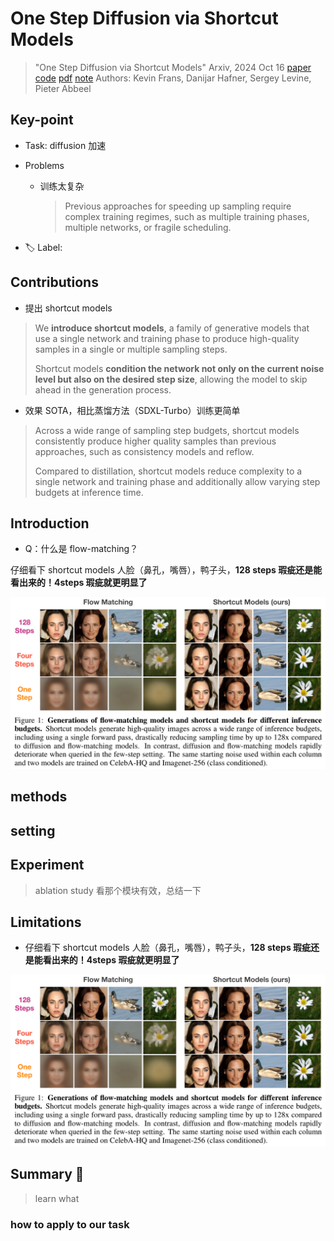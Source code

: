 # One Step Diffusion via Shortcut Models

> "One Step Diffusion via Shortcut Models" Arxiv, 2024 Oct 16
> [paper](http://arxiv.org/abs/2410.12557v1) [code]() [pdf](./2024_10_Arxiv_One-Step-Diffusion-via-Shortcut-Models.pdf) [note](./2024_10_Arxiv_One-Step-Diffusion-via-Shortcut-Models_Note.md)
> Authors: Kevin Frans, Danijar Hafner, Sergey Levine, Pieter Abbeel

## Key-point

- Task: diffusion 加速

- Problems

  - 训练太复杂

    > Previous approaches for speeding up sampling require complex training regimes, such as multiple training phases, multiple networks, or fragile scheduling. 

- :label: Label:

## Contributions

- 提出 shortcut models

> We **introduce shortcut models**, a family of generative models that use a single network and training phase to produce high-quality samples in a single or multiple sampling steps.
>
>  Shortcut models **condition the network not only on the current noise level but also on the desired step size**, allowing the model to skip ahead in the generation process. 

- 效果 SOTA，相比蒸馏方法（SDXL-Turbo）训练更简单

> Across a wide range of sampling step budgets, shortcut models consistently produce higher quality samples than previous approaches, such as consistency models and reflow.
>
> Compared to distillation, shortcut models reduce complexity to a single network and training phase and additionally allow varying step budgets at inference time.





## Introduction

- Q：什么是 flow-matching？



仔细看下 shortcut models 人脸（鼻孔，嘴唇），鸭子头，**128 steps 瑕疵还是能看出来的！4steps 瑕疵就更明显了**

![fig1](docs/2024_10_Arxiv_One-Step-Diffusion-via-Shortcut-Models_Note/fig1.png)



## methods



## setting

## Experiment

> ablation study 看那个模块有效，总结一下



## Limitations

- 仔细看下 shortcut models 人脸（鼻孔，嘴唇），鸭子头，**128 steps 瑕疵还是能看出来的！4steps 瑕疵就更明显了**

![fig1](docs/2024_10_Arxiv_One-Step-Diffusion-via-Shortcut-Models_Note/fig1.png)



## Summary :star2:

> learn what

### how to apply to our task

